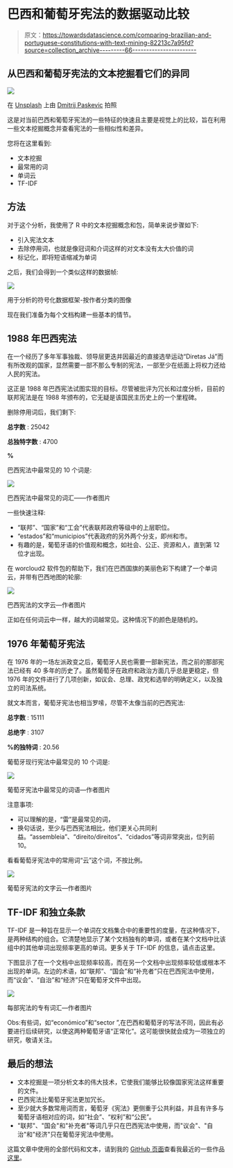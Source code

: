 # 巴西和葡萄牙宪法的数据驱动比较

> 原文：<https://towardsdatascience.com/comparing-brazilian-and-portuguese-constitutions-with-text-mining-82213c7a95fd?source=collection_archive---------66----------------------->

## 从巴西和葡萄牙宪法的文本挖掘看它们的异同

![](img/09531ce19751ff295f21d08f5909a200.png)

在 [Unsplash](https://unsplash.com?utm_source=medium&utm_medium=referral) 上由 [Dmitrij Paskevic](https://unsplash.com/@zeak?utm_source=medium&utm_medium=referral) 拍照

这是对当前巴西和葡萄牙宪法的一些特征的快速且主要是视觉上的比较，旨在利用一些文本挖掘概念并查看宪法的一些相似性和差异。

您将在这里看到:

*   文本挖掘
*   最常用的词
*   单词云
*   TF-IDF

## 方法

对于这个分析，我使用了 R 中的文本挖掘概念和包，简单来说步骤如下:

*   引入宪法文本
*   去除停用词，也就是像冠词和介词这样的对文本没有太大价值的词
*   标记化，即将短语缩减为单词

之后，我们会得到一个类似这样的数据帧:

![](img/1a7ed4cfa8fcb0f262d524a164f8268e.png)

用于分析的符号化数据框架-按作者分类的图像

现在我们准备为每个文档构建一些基本的情节。

## 1988 年巴西宪法

在一个经历了多年军事独裁、领导层更迭并因最近的直接选举运动“Diretas Já”而有所改观的国家，显然需要一部不那么专制的宪法，一部至少在纸面上将权力还给人民的宪法。

这正是 1988 年巴西宪法试图实现的目标。尽管被批评为冗长和过度分析，目前的联邦宪法是在 1988 年颁布的，它无疑是该国民主历史上的一个里程碑。

删除停用词后，我们剩下:

**总字数** : 25042

**总独特字数** : 4700

**%**

巴西宪法中最常见的 10 个词是:

![](img/ad8ad5b99a0220097802d5fa49faff22.png)

巴西宪法中最常见的词汇——作者图片

一些快速注释:

*   “联邦”、“国家”和“工会”代表联邦政府等级中的上层职位。
*   “estados”和“municipios”代表政府的另外两个分支，即州和市。
*   有趣的是，葡萄牙语的价值观和概念，如社会、公正、资源和人，直到第 12 位才出现。

在 worcloud2 软件包的帮助下，我们在巴西国旗的美丽色彩下构建了一个单词云，并带有巴西地图的轮廓:

![](img/ffe4dfe6cf43b81a5c69e64316ad8c54.png)

巴西宪法的文字云—作者图片

正如在任何词云中一样，越大的词越常见。这种情况下的颜色是随机的。

## 1976 年葡萄牙宪法

在 1976 年的一场左派政变之后，葡萄牙人民也需要一部新宪法，而之前的那部宪法已经有 40 多年的历史了。虽然葡萄牙在政府和政治方面几乎总是更稳定，但 1976 年的文件进行了几项创新，如议会、总理、政党和选举的明确定义，以及独立的司法系统。

就文本而言，葡萄牙宪法也相当罗嗦，尽管不太像当前的巴西宪法:

**总字数** : 15111

**总绝字** : 3107

**%的独特词** : 20.56

葡萄牙现行宪法中最常见的 10 个词是:

![](img/b593b6491faf07b80d2375cd9f0ca789.png)

葡萄牙宪法中最常见的词语—作者图片

注意事项:

*   可以理解的是，“雷”是最常见的词，
*   换句话说，至少与巴西宪法相比，他们更关心共同利益。“assembleia”、“direito/direitos”、“cidados”等词非常突出，位列前 10。

看看葡萄牙宪法中的常用词“云”这个词，不按比例。

![](img/4d4f2335673b92e43f47635786926f5d.png)

葡萄牙宪法的文字云—作者图片

## TF-IDF 和独立条款

TF-IDF 是一种旨在显示一个单词在文档集合中的重要性的度量，在这种情况下，是两种结构的组合。它清楚地显示了某个文档独有的单词，或者在某个文档中比该组中的其他单词出现频率更高的单词。更多关于 TF-IDF 的信息，请点击这里。

下图显示了在一个文档中出现频率较高，而在另一个文档中出现频率较低或根本不出现的单词。左边的术语，如“联邦”、“国会”和“补充者”只在巴西宪法中使用，而“议会”、“自治”和“经济”只在葡萄牙文件中出现。

![](img/eeb7261e426de6d9b33e3f8cbf07a8ec.png)

每部宪法的专有词汇—作者图片

Obs:有些词，如“económico”和“sector ”,在巴西和葡萄牙的写法不同，因此有必要进行后续研究，以使这两种葡萄牙语“正常化”。这可能很快就会成为一项独立的研究，敬请关注。

## 最后的想法

*   文本挖掘是一项分析文本的伟大技术，它使我们能够比较像国家宪法这样重要的文件。
*   巴西宪法比葡萄牙宪法更加冗长。
*   至少就大多数常用词而言，葡萄牙《宪法》更侧重于公共利益，并且有许多与葡萄牙语相对应的词，如“社会”、“权利”和“公民”。
*   "联邦"、"国会"和"补充者"等词几乎只在巴西宪法中使用，而"议会"、"自治"和"经济"只在葡萄牙宪法中使用。

这篇文章中使用的全部代码和文本，请到我的 [GitHub 页面](https://github.com/rafabelokurows/brptconstitution)查看我最近的一些作品[这里](https://rafabelokurows.medium.com/)。